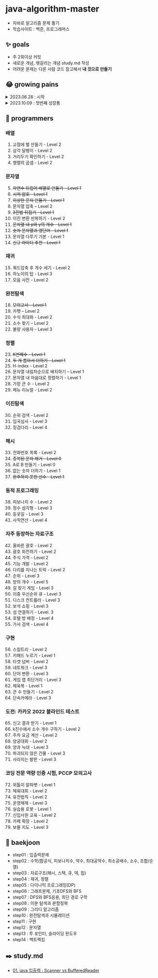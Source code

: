 # java-algorithm-master
- 자바로 알고리즘 문제 풀기
- 학습사이트 : 백준, 프로그래머스

## ✨ goals
- 주 2회이상 커밋
- 새로운 개념, 헷갈리는 개념 study.md 작성
- 어려운 문제는 다른 사람 코드 참고해서 **내 것으로 만들기**

## 😂 growing pains
<details>
<summary>2023.06.28 : 시작</summary>
    <img src="./img/230628_1.png">
    <img src="./img/230628_2.png">
</details>

<details>
<summary>2023.10.09 : 첫번째 성장통</summary>
    <img src="./img/231009_1.png">
    <img src="./img/231009_2.png">
</details>

## 🤖 programmers
### 배열
1. 교점에 별 만들기 - Level 2
2. 삼각 달팽이 - Level 2
3. 거리두기 확인하기 - Level 2
4. 행렬의 곱셈 - Level 2
### 문자열
5. ~~자연수 뒤집어 배열로 만들기 – Level 1~~
6. ~~시저 암호 - Level 1~~
7. ~~이상한 문자 만들기 – Level 1~~
8. 문자열 압축 – Level 2
9. ~~3진법 뒤집기 - Level 1~~
10. 이진 변환 반복하기 - Level 2
11. ~~문자열 내 p와 y의 개수 - Level 1~~
12. ~~숫자 문자열과 영단어 - Level 1~~
13. 문자열 다루기 기본 - Level 1
14. ~~신규 아이디 추천 - Level 1~~
### 재귀
15. 쿼드압축 후 개수 세기 - Level 2
16. 하노이의 탑 - Level 3
17. 모음 사전 - Level 2
### 완전탐색
18. ~~모의고사 – Level 1~~
19. 카펫 – Level 2
20. 수식 최대화 - Level 2
21. 소수 찾기 – Level 2
22. 불량 사용자 - Level 3
### 정렬
23. ~~K번째수 – Level 1~~
24. ~~두 개 뽑아서 더하기 - Level 1~~
25. H-index - Level 2
26. 문자열 내림차순으로 배치하기 – Level 1
7. 문자열 내 마음대로 정렬하기 - Level 1
28. 가장 큰 수 - Level 2
29. 메뉴 리뉴얼 - Level 2
### 이진탐색
30. 순위 검색 - Level 2
31. 입국심사 - Level 3
32. 징검다리 - Level 4
### 해시
33. 전화번호 목록 - Level 2
34. ~~중복된 문자 제거 - Level 0~~
35. A로 B 만들기 - Level 0
36. 없는 숫자 더하기 - Level 1
37. ~~완주하지 못한 선수 - Level 1~~
### 동적 프로그래밍
38. 피보나치 수 - Level 2
39. 정수 삼각형 - Level 3
40. 등굣길 - Level 3
41. 사칙연산 - Level 4
### 자주 등장하는 자료구조
42. 올바른 괄호 - Level 2
43. 괄호 회전하기 - Level 2
44. 주식 가격 - Level 2
45. 기능 개발 - Level 2
46. 다리를 지나는 트럭 - Level 2
47. 순위 - Level 3
48. 방의 개수 - Level 5
49. 길 찾기 게임 - Level 3
50. 이중 우선순위 큐 - Level 3
51. 디스크 컨트롤러 - Level 3
52. 보석 쇼핑 - Level 3
53. 섬 연결하기 - Level. 3
54. 호텔 방 배정 - Level 4
55. 가사 검색 - Level 4
### 구현
56. 스킬트리 - Level 2
57. 키패드 누르기 - Level 1
58. 타겟 넘버 - Level 2
59. 네트워크 - Level 3
60. 단어 변환 - Level 3
61. 게임 맵 최단거리 - Level 3
62. 체육복 - Level 1
63. 큰 수 만들기 - Level 2
64. 단속카메라 - Level 3
### 도전: 카카오 2022 블라인드 테스트
65. 신고 결과 받기 - Level 1
66. k진수에서 소수 개수 구하기 - Level 2
67. 주차 요금 계산 - Level 2
68. 양궁대회 - Level 2
69. 양과 늑대 - Level 3
70. 파괴되지 않은 건물 - Level 3
71. 사라지는 발판 - Level 3
### 코딩 전문 역량 인증 시험, PCCP 모의고사
72. 외톨이 알파벳 - Level 1
73. 체육대회 - Level 2
74. 유전법칙 - Level 2
75. 운영체제 - Level 3
76. 실습용 로봇 - Level 1
77. 신입사원 교육 - Level 2
78. 카페 확장 - Level 2
79. 보물 지도 - Level 3

## 📌 baekjoon
- step01 : 입출력문제
- step02 : 수학(합공식, 피보나치수, 약수, 최대공약수, 최소공배수, 소수, 조합/순열)
- step03 : 자료구조(해시, 스택, 큐, 덱, 힙)
- step04 : 재귀, 정렬
- step05 : 다이나믹 프로그래밍(DP)
- step06 : 그래프문제, 기초DFS와 BFS
- step07 : DFS와 BFS응용, 최단 경로 구학
- step08 : 이분 탐색과 분할정복
- step09 : 그리디 알고리즘
- step10 : 완전탐색과 시뮬레이션
- step11 : 구현
- step12 : 문자열
- step13 : 투 포인터, 슬라이딩 윈도우
- step14 : 백트랙킹

## ✒️ study.md
- [01. java 입출력 : Scanner vs BufferedReader](./study/01.md)